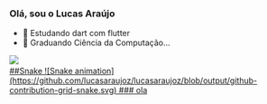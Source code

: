 ### Olá, sou o Lucas Araújo

- 🌱 Estudando dart com flutter
- 👯 Graduando Ciência da Computação...
 <div>
  <a href="https://github.com/lucasaraujoz">
<!--   <img height="180em" src="https://github-readme-stats.vercel.app/api?username=lucasaraujoz&show_icons=true&theme=dark&include_all_commits=true&count_private=true"/> -->
  <img height="180em" src="https://github-readme-stats.vercel.app/api/top-langs/?username=lucasaraujoz&layout=compact&langs_count=16&theme=dark"/>
</div>
##Snake
 ![Snake animation](https://github.com/lucasaraujoz/lucasaraujoz/blob/output/github-contribution-grid-snake.svg)
### ola
